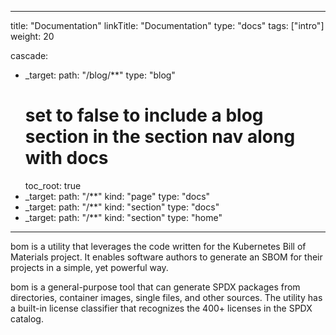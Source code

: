 
---
title: "Documentation"
linkTitle: "Documentation"
type: "docs"
tags: ["intro"]
weight: 20

cascade:
- _target:
    path: "/blog/**"
  type: "blog"
  # set to false to include a blog section in the section nav along with docs
  toc_root: true
- _target:
    path: "/**"
    kind: "page"
  type: "docs"
- _target:
    path: "/**"
    kind: "section"
  type: "docs"
- _target:
    path: "/**"
    kind: "section"
  type: "home"
---

bom is a utility that leverages the code written for the Kubernetes Bill of Materials project. It enables software authors to generate an SBOM for their projects in a simple, yet powerful way.

bom is a general-purpose tool that can generate SPDX packages from directories, container images, single files, and other sources. The utility has a built-in license classifier that recognizes the 400+ licenses in the SPDX catalog.
